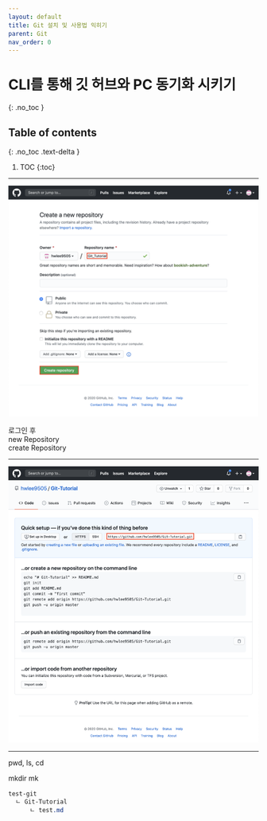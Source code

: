 ```yaml
---
layout: default
title: Git 설치 및 사용법 익히기
parent: Git
nav_order: 0
---
```


# CLI를 통해 깃 허브와 PC 동기화 시키기
{: .no_toc }

## Table of contents
{: .no_toc .text-delta }

1. TOC
{:toc}

---

![](/assets/images/git/useGit1/usingGit1.png)  

로그인 후  
new Repository  
create Repository  

---

![](/assets/images/git/useGit1/usingGit2.png)  



---

pwd, ls, cd  

mkdir mk  

```scss
test-git  
  ㄴ Git-Tutorial   
      ㄴ test.md  
```
